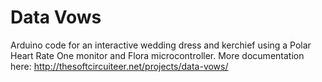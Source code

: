 # Data Vows
Arduino code for an interactive wedding dress and kerchief using a Polar Heart Rate One monitor and Flora microcontroller. More documentation here: http://thesoftcircuiteer.net/projects/data-vows/
